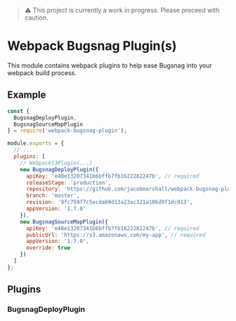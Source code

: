 > ⚠️ This project is currently a work in progress. Please proceed with caution.

# Webpack Bugsnag Plugin(s)

This module contains webpack plugins to help ease Bugsnag into your webpack build process.

## Example

```js
const {
  BugsnagDeployPlugin,
  BugsnagSourceMapPlugin
} = require('webpack-bugsnag-plugin');

module.exports = {
  // ...
  plugins: [
    // WebpackS3Plugin(...)
    new BugsnagDeployPlugin({
      apiKey: 'e48e13207341b6bffb7fb1622282247b', // required
      releaseStage: 'production',
      repository: 'https://github.com/jacobmarshall/webpack-bugsnag-plugin.git',
      branch: 'master',
      revision: '9fc759f7c5ecdab9d13a23ac321a106d9f1dc913', 
      appVersion: '1.7.0'
    }),
    new BugsnagSourceMapPlugin({
      apiKey: 'e48e13207341b6bffb7fb1622282247b', // required
      publicUrl: 'https://s3.amazonaws.com/my-app', // required
      appVersion: '1.7.0',
      override: true
    })
  ]
};
```

## Plugins

### BugsnagDeployPlugin
